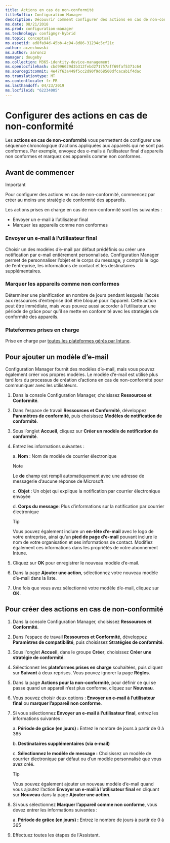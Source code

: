 ```yaml
---
title: Actions en cas de non-conformité
titleSuffix: Configuration Manager
description: Découvrir comment configurer des actions en cas de non-conformité avec Configuration Manager
ms.date: 08/21/2018
ms.prod: configuration-manager
ms.technology: configmgr-hybrid
ms.topic: conceptual
ms.assetid: ad8fa94d-45bb-4c94-8d86-31234c5cf21c
author: aczechowski
ms.author: aaroncz
manager: dougeby
ms.collection: M365-identity-device-management
ms.openlocfilehash: cbd996629d3b312febd271757aff69faf5371c64
ms.sourcegitcommit: 4e47f63a449f5cc2d90f9d68500dfcacab1f4dac
ms.translationtype: MT
ms.contentlocale: fr-FR
ms.lasthandoff: 04/23/2019
ms.locfileid: "62234005"
---
```

# <a name="set-up-actions-for-non-compliance"></a>Configurer des actions en cas de non-conformité

Les **actions en cas de non-conformité** vous permettent de configurer une séquence chronologique d’actions appliquées aux appareils qui ne sont pas conformes. Par exemple, envoyez des e-mails à l’utilisateur final d’appareils non conformes et marquez ces appareils comme non conformes.



## <a name="before-you-begin"></a>Avant de commencer

> [!IMPORTANT]  
> Pour configurer des actions en cas de non-conformité, commencez par créer au moins une stratégie de conformité des appareils.  

Les actions prises en charge en cas de non-conformité sont les suivantes :

- Envoyer un e-mail à l’utilisateur final
- Marquer les appareils comme non conformes

### <a name="send-e-mail-to-end-user"></a>Envoyer un e-mail à l’utilisateur final

Choisir un des modèles d’e-mail par défaut prédéfinis ou créer une notification par e-mail entièrement personnalisée. Configuration Manager permet de personnaliser l’objet et le corps du message, y compris le logo de l’entreprise, les informations de contact et les destinataires supplémentaires.

### <a name="mark-devices-non-compliant"></a>Marquer les appareils comme non conformes

Déterminer une planification en nombre de jours pendant lesquels l’accès aux ressources d’entreprise doit être bloqué pour l’appareil. Cette action peut être immédiate, mais vous pouvez aussi accorder à l’utilisateur une période de grâce pour qu’il se mette en conformité avec les stratégies de conformité des appareils.

### <a name="supported-platforms"></a>Plateformes prises en charge

Prise en charge par [toutes les plateformes gérés par Intune](https://docs.microsoft.com/intune/supported-devices-browsers).



## <a name="to-add-an-email-template"></a>Pour ajouter un modèle d’e-mail

Configuration Manager fournit des modèles d’e-mail, mais vous pouvez également créer vos propres modèles. Le modèle d’e-mail est utilisé plus tard lors du processus de création d’actions en cas de non-conformité pour communiquer avec les utilisateurs.

1. Dans la console Configuration Manager, choisissez **Ressources et Conformité**.  

2. Dans l’espace de travail **Ressources et Conformité**, développez **Paramètres de conformité**, puis choisissez **Modèles de notification de conformité**.  

3. Sous l’onglet **Accueil**, cliquez sur **Créer un modèle de notification de conformité**.  

4. Entrez les informations suivantes :  

    a. **Nom** : Nom de modèle de courrier électronique  

    > [!Note]  
    > Le **de** champ est rempli automatiquement avec une adresse de messagerie d’aucune réponse de Microsoft.<!--SCCMDocs issue 652-->  

    c. **Objet** : Un objet qui explique la notification par courrier électronique envoyée  

    d. **Corps du message**: Plus d’informations sur la notification par courrier électronique  

    > [!TIP]  
    > Vous pouvez également inclure un **en-tête d’e-mail** avec le logo de votre entreprise, ainsi qu’un **pied de page d’e-mail** pouvant inclure le nom de votre organisation et ses informations de contact. Modifiez également ces informations dans les propriétés de votre abonnement Intune.  

5. Cliquez sur **OK** pour enregistrer le nouveau modèle d’e-mail.  

6. Dans la page **Ajouter une action**, sélectionnez votre nouveau modèle d’e-mail dans la liste.  

7. Une fois que vous avez sélectionné votre modèle d’e-mail, cliquez sur **OK**.  



## <a name="to-create-actions-for-non-compliance"></a>Pour créer des actions en cas de non-conformité

1. Dans la console Configuration Manager, choisissez **Ressources et Conformité**.  

2. Dans l'espace de travail **Ressources et Conformité**, développez **Paramètres de compatibilité**, puis choisissez **Stratégies de conformité**.  

3. Sous l'onglet **Accueil**, dans le groupe **Créer**, choisissez **Créer une stratégie de conformité**.  

4. Sélectionnez les **plateformes prises en charge** souhaitées, puis cliquez sur **Suivant** à deux reprises. Vous pouvez ignorer la page **Règles**.  

5. Dans la page **Actions pour la non-conformité**, pour définir ce qui se passe quand un appareil n’est plus conforme, cliquez sur **Nouveau**.  

6. Vous pouvez choisir deux options : **Envoyer un e-mail à l’utilisateur final** ou **marquer l’appareil non conforme**.  

7. Si vous sélectionnez **Envoyer un e-mail à l’utilisateur final**, entrez les informations suivantes :  

    a. **Période de grâce (en jours) :** Entrez le nombre de jours à partir de 0 à 365  

    b. **Destinataires supplémentaires (via e-mail)**  

    c. **Sélectionnez le modèle de message :** Choisissez un modèle de courrier électronique par défaut ou d’un modèle personnalisé que vous avez créé.  
    
    > [!TIP]   
    > Vous pouvez également ajouter un nouveau modèle d’e-mail quand vous ajoutez l’action **Envoyer un e-mail à l’utilisateur final** en cliquant sur **Nouveau** dans la page **Ajouter une action**.  

8. Si vous sélectionnez **Marquer l’appareil comme non conforme**, vous devez entrer les informations suivantes :  

    a. **Période de grâce (en jours) :** Entrez le nombre de jours à partir de 0 à 365  

9. Effectuez toutes les étapes de l'Assistant.  

